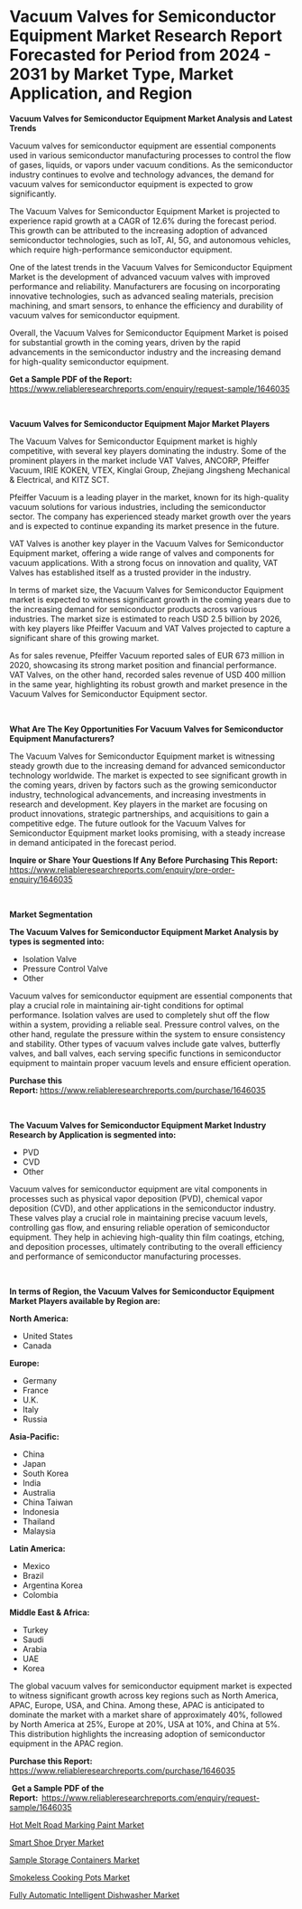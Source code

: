 <p><h1>Vacuum Valves for Semiconductor Equipment Market Research Report Forecasted for Period from 2024 -  2031 by Market Type, Market Application, and Region</h1></p><p><strong>Vacuum Valves for Semiconductor Equipment Market Analysis and Latest Trends</strong></p>
<p><p>Vacuum valves for semiconductor equipment are essential components used in various semiconductor manufacturing processes to control the flow of gases, liquids, or vapors under vacuum conditions. As the semiconductor industry continues to evolve and technology advances, the demand for vacuum valves for semiconductor equipment is expected to grow significantly.</p><p>The Vacuum Valves for Semiconductor Equipment Market is projected to experience rapid growth at a CAGR of 12.6% during the forecast period. This growth can be attributed to the increasing adoption of advanced semiconductor technologies, such as IoT, AI, 5G, and autonomous vehicles, which require high-performance semiconductor equipment.</p><p>One of the latest trends in the Vacuum Valves for Semiconductor Equipment Market is the development of advanced vacuum valves with improved performance and reliability. Manufacturers are focusing on incorporating innovative technologies, such as advanced sealing materials, precision machining, and smart sensors, to enhance the efficiency and durability of vacuum valves for semiconductor equipment.</p><p>Overall, the Vacuum Valves for Semiconductor Equipment Market is poised for substantial growth in the coming years, driven by the rapid advancements in the semiconductor industry and the increasing demand for high-quality semiconductor equipment.</p></p>
<p><strong>Get a Sample PDF of the Report:&nbsp;</strong> <a href="https://www.reliableresearchreports.com/enquiry/request-sample/1646035">https://www.reliableresearchreports.com/enquiry/request-sample/1646035</a></p>
<p>&nbsp;</p>
<p><strong>Vacuum Valves for Semiconductor Equipment Major Market Players</strong></p>
<p><p>The Vacuum Valves for Semiconductor Equipment market is highly competitive, with several key players dominating the industry. Some of the prominent players in the market include VAT Valves, ANCORP, Pfeiffer Vacuum, IRIE KOKEN, VTEX, Kinglai Group, Zhejiang Jingsheng Mechanical & Electrical, and KITZ SCT.</p><p>Pfeiffer Vacuum is a leading player in the market, known for its high-quality vacuum solutions for various industries, including the semiconductor sector. The company has experienced steady market growth over the years and is expected to continue expanding its market presence in the future.</p><p>VAT Valves is another key player in the Vacuum Valves for Semiconductor Equipment market, offering a wide range of valves and components for vacuum applications. With a strong focus on innovation and quality, VAT Valves has established itself as a trusted provider in the industry.</p><p>In terms of market size, the Vacuum Valves for Semiconductor Equipment market is expected to witness significant growth in the coming years due to the increasing demand for semiconductor products across various industries. The market size is estimated to reach USD 2.5 billion by 2026, with key players like Pfeiffer Vacuum and VAT Valves projected to capture a significant share of this growing market.</p><p>As for sales revenue, Pfeiffer Vacuum reported sales of EUR 673 million in 2020, showcasing its strong market position and financial performance. VAT Valves, on the other hand, recorded sales revenue of USD 400 million in the same year, highlighting its robust growth and market presence in the Vacuum Valves for Semiconductor Equipment sector.</p></p>
<p>&nbsp;</p>
<p><strong>What Are The Key Opportunities For Vacuum Valves for Semiconductor Equipment Manufacturers?</strong></p>
<p><p>The Vacuum Valves for Semiconductor Equipment market is witnessing steady growth due to the increasing demand for advanced semiconductor technology worldwide. The market is expected to see significant growth in the coming years, driven by factors such as the growing semiconductor industry, technological advancements, and increasing investments in research and development. Key players in the market are focusing on product innovations, strategic partnerships, and acquisitions to gain a competitive edge. The future outlook for the Vacuum Valves for Semiconductor Equipment market looks promising, with a steady increase in demand anticipated in the forecast period.</p></p>
<p><strong>Inquire or Share Your Questions If Any Before Purchasing This Report:</strong> <a href="https://www.reliableresearchreports.com/enquiry/pre-order-enquiry/1646035">https://www.reliableresearchreports.com/enquiry/pre-order-enquiry/1646035</a></p>
<p>&nbsp;</p>
<p><strong>Market Segmentation</strong></p>
<p><strong>The Vacuum Valves for Semiconductor Equipment Market Analysis by types is segmented into:</strong></p>
<p><ul><li>Isolation Valve</li><li>Pressure Control Valve</li><li>Other</li></ul></p>
<p><p>Vacuum valves for semiconductor equipment are essential components that play a crucial role in maintaining air-tight conditions for optimal performance. Isolation valves are used to completely shut off the flow within a system, providing a reliable seal. Pressure control valves, on the other hand, regulate the pressure within the system to ensure consistency and stability. Other types of vacuum valves include gate valves, butterfly valves, and ball valves, each serving specific functions in semiconductor equipment to maintain proper vacuum levels and ensure efficient operation.</p></p>
<p><strong>Purchase this Report:&nbsp;</strong><a href="https://www.reliableresearchreports.com/purchase/1646035">https://www.reliableresearchreports.com/purchase/1646035</a></p>
<p>&nbsp;</p>
<p><strong>The Vacuum Valves for Semiconductor Equipment Market Industry Research by Application is segmented into:</strong></p>
<p><ul><li>PVD</li><li>CVD</li><li>Other</li></ul></p>
<p><p>Vacuum valves for semiconductor equipment are vital components in processes such as physical vapor deposition (PVD), chemical vapor deposition (CVD), and other applications in the semiconductor industry. These valves play a crucial role in maintaining precise vacuum levels, controlling gas flow, and ensuring reliable operation of semiconductor equipment. They help in achieving high-quality thin film coatings, etching, and deposition processes, ultimately contributing to the overall efficiency and performance of semiconductor manufacturing processes.</p></p>
<p>&nbsp;</p>
<p><strong>In terms of Region, the Vacuum Valves for Semiconductor Equipment Market Players available by Region are:</strong></p>
<p>
    <p> <strong> North America: </strong>
        <ul>
            <li>United States</li>
            <li>Canada</li>
        </ul>
        </p> 
    <p> <strong> Europe: </strong>
        <ul>
            <li>Germany</li>
            <li>France</li>
            <li>U.K.</li>
            <li>Italy</li>
            <li>Russia</li>
        </ul>
        </p> 
    <p> <strong> Asia-Pacific: </strong>
        <ul>
            <li>China</li>
            <li>Japan</li>
            <li>South Korea</li>
            <li>India</li>
            <li>Australia</li>
            <li>China Taiwan</li>
            <li>Indonesia</li>
            <li>Thailand</li>
            <li>Malaysia</li>
        </ul>
        </p> 
    <p> <strong> Latin America: </strong>
        <ul>
            <li>Mexico</li>
            <li>Brazil</li>
            <li>Argentina Korea</li>
            <li>Colombia</li>
        </ul>
        </p> 
    <p> <strong> Middle East & Africa: </strong>
        <ul>
            <li>Turkey</li>
            <li>Saudi</li>
            <li>Arabia</li>
            <li>UAE</li>
            <li>Korea</li>
        </ul>
    </p>
    </p>
<p><p>The global vacuum valves for semiconductor equipment market is expected to witness significant growth across key regions such as North America, APAC, Europe, USA, and China. Among these, APAC is anticipated to dominate the market with a market share of approximately 40%, followed by North America at 25%, Europe at 20%, USA at 10%, and China at 5%. This distribution highlights the increasing adoption of semiconductor equipment in the APAC region.</p></p>
<p><strong>Purchase this Report: </strong><a href="https://www.reliableresearchreports.com/purchase/1646035">https://www.reliableresearchreports.com/purchase/1646035</a></p>
<p>&nbsp;<strong>Get a Sample PDF of the Report:&nbsp;&nbsp;</strong><a href="https://www.reliableresearchreports.com/enquiry/request-sample/1646035">https://www.reliableresearchreports.com/enquiry/request-sample/1646035</a></p>
<p><strong></strong></p>
<p><p><a href="https://view.publitas.com/reportprime-1/hot-melt-road-marking-paint-market-research-report-provides-thorough-industry-overview-which-offers-an-in-depth-analysis-of-product-trends-and-new-market-divisions/">Hot Melt Road Marking Paint Market</a></p><p><a href="https://extreme-scabiosa-c81.notion.site/Smart-Shoe-Dryer-Market-Size-Market-Trends-and-Growth-Outlook-forecasted-for-period-from-2024-to-2-a1c2320b60f44fb4ba6c836ffad9e11a">Smart Shoe Dryer Market</a></p><p><a href="https://view.publitas.com/reportprime-1/sample-storage-containers-market-size-growing-and-forecasted-for-period-from-2024-2031-and-provides-complete-market-analysis-of-this-market/">Sample Storage Containers Market</a></p><p><a href="https://carnation-joke-41f.notion.site/Smokeless-Cooking-Pots-Market-Research-Report-Forecasted-for-Period-from-2024-2031-by-Market-Type-ea1c59fd5e8646c0bdf0004786b30721">Smokeless Cooking Pots Market</a></p><p><a href="https://adventurous-uranium-ef9.notion.site/Fully-Automatic-Intelligent-Dishwasher-Market-Research-Report-Unlocks-Analysis-on-the-Market-Financi-aa70744910784819be6636384569c6e5">Fully Automatic Intelligent Dishwasher Market</a></p></p>